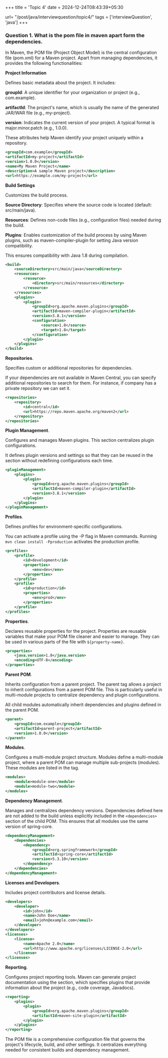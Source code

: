 +++
title = 'Topic 4'
date = 2024-12-24T08:43:39+05:30

url= "/post/java/interviewquestion/topic4/"
tags = ['interviewQuestion', 'java']
+++
### Question 1. What is the pom file in maven apart form the dependencies.

In Maven, the POM file (Project Object Model) is the central configuration file (pom.xml) for a Maven project. Apart from managing dependencies, it provides the following functionalities:

**Project Information**

Defines basic metadata about the project. It includes:

**groupId**: A unique identifier for your organization or project (e.g., com.example).

**artifactId**: The project's name, which is usually the name of the generated JAR/WAR file (e.g., my-project).

**version**: Indicates the current version of your project. A typical format is major.minor.patch (e.g., 1.0.0).

These attributes help Maven identify your project uniquely within a repository.
```xml
<groupId>com.example</groupId>
<artifactId>my-project</artifactId>
<version>1.0.0</version>
<name>My Maven Project</name>
<description>A sample Maven project</description>
<url>https://example.com/my-project</url>
```
**Build Settings**

Customizes the build process.

**Source Directory**: Specifies where the source code is located (default: src/main/java).

**Resources**: Defines non-code files (e.g., configuration files) needed during the build.

**Plugins**: Enables customization of the build process by using Maven plugins, such as maven-compiler-plugin for setting Java version compatibility.

This ensures compatibility with Java 1.8 during compilation.
```xml
<build>
    <sourceDirectory>src/main/java</sourceDirectory>
    <resources>
        <resource>
            <directory>src/main/resources</directory>
        </resource>
    </resources>
    <plugins>
        <plugin>
            <groupId>org.apache.maven.plugins</groupId>
            <artifactId>maven-compiler-plugin</artifactId>
            <version>3.8.1</version>
            <configuration>
                <source>1.8</source>
                <target>1.8</target>
            </configuration>
        </plugin>
    </plugins>
</build>
```
**Repositories**.

Specifies custom or additional repositories for dependencies.

If your dependencies are not available in Maven Central, you can specify additional repositories to search for them. For instance, if  company has a private repository we can set it.
```xml
<repositories>
    <repository>
        <id>central</id>
        <url>https://repo.maven.apache.org/maven2</url>
    </repository>
</repositories>
```
**Plugin Management**.

Configures and manages Maven plugins. This section centralizes plugin configurations. 

It defines plugin versions and settings so that they can be reused in the <build> section without redefining configurations each time.
```xml
<pluginManagement>
    <plugins>
        <plugin>
            <groupId>org.apache.maven.plugins</groupId>
            <artifactId>maven-compiler-plugin</artifactId>
            <version>3.8.1</version>
        </plugin>
    </plugins>
</pluginManagement>
```
**Profiles**.

Defines profiles for environment-specific configurations.

You can activate a profile using the -P flag in Maven commands. Running `mvn clean install -Pproduction` activates the production profile.
```xml
<profiles>
    <profile>
        <id>development</id>
        <properties>
            <env>dev</env>
        </properties>
    </profile>
    <profile>
        <id>production</id>
        <properties>
            <env>prod</env>
        </properties>
    </profile>
</profiles>
```
**Properties**.

Declares reusable properties for the project. Properties are reusable variables that make your POM file cleaner and easier to manage. They can be used in various parts of the file with `${property-name}`.
```xml
<properties>
    <java.version>1.8</java.version>
    <encoding>UTF-8</encoding>
</properties>
```
**Parent POM**.

Inherits configuration from a parent project.
The parent tag allows a project to inherit configurations from a parent POM file. This is particularly useful in multi-module projects to centralize dependency and plugin configurations.

All child modules automatically inherit dependencies and plugins defined in the parent POM.
```xml
<parent>
    <groupId>com.example</groupId>
    <artifactId>parent-project</artifactId>
    <version>1.0.0</version>
</parent>
```
**Modules**.

Configures a multi-module project structure.
Modules define a multi-module project, where a parent POM can manage multiple sub-projects (modules). These modules are listed in the <modules> tag.
```xml
<modules>
    <module>module-one</module>
    <module>module-two</module>
</modules>
```
**Dependency Management**.

Manages and centralizes dependency versions. Dependencies defined here are not added to the build unless explicitly included in the `<dependencies>` section of the child POM. This ensures that all modules use the same version of spring-core.
```xml
<dependencyManagement>
    <dependencies>
        <dependency>
            <groupId>org.springframework</groupId>
            <artifactId>spring-core</artifactId>
            <version>5.3.10</version>
        </dependency>
    </dependencies>
</dependencyManagement>
```
**Licenses and Developers**.

Includes project contributors and license details.
```xml
<developers>
    <developer>
        <id>john</id>
        <name>John Doe</name>
        <email>john@example.com</email>
    </developer>
</developers>
<licenses>
    <license>
        <name>Apache 2.0</name>
        <url>http://www.apache.org/licenses/LICENSE-2.0</url>
    </license>
</licenses>
```
**Reporting**.

Configures project reporting tools. Maven can generate project documentation using the <reporting> section, which specifies plugins that provide information about the project (e.g., code coverage, Javadocs).
```xml
<reporting>
    <plugins>
        <plugin>
            <groupId>org.apache.maven.plugins</groupId>
            <artifactId>maven-site-plugin</artifactId>
        </plugin>
    </plugins>
</reporting>
```
The POM file is a comprehensive configuration file that governs the project's lifecycle, build, and other settings. It centralizes everything needed for consistent builds and dependency management.